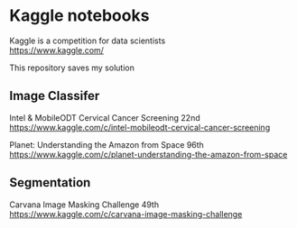 # Kaggle notebooks
Kaggle is a competition for data scientists  
https://www.kaggle.com/

This repository saves my solution  



## Image Classifer
Intel & MobileODT Cervical Cancer Screening 22nd  
https://www.kaggle.com/c/intel-mobileodt-cervical-cancer-screening

Planet: Understanding the Amazon from Space 96th  
https://www.kaggle.com/c/planet-understanding-the-amazon-from-space


## Segmentation
Carvana Image Masking Challenge 49th  
https://www.kaggle.com/c/carvana-image-masking-challenge

